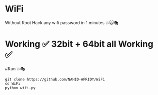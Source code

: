 # WiFi
Without Root Hack any wifi password in 1 minutes 💥🙀🎭 

# Working ✅ 32bit + 64bit all Working ✅

#Run 💥🎭

    git clone https://github.com/NAHID-AFRIDY/WiFi
    cd WiFi
    python wifi.py
